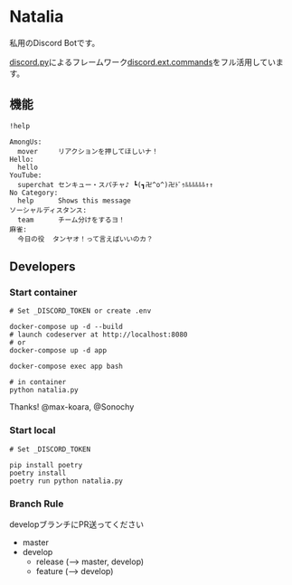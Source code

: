 # Natalia
私用のDiscord Botです。

[discord.py](https://discordpy.readthedocs.io/ja/latest/index.html)によるフレームワーク[discord.ext.commands](https://discordpy.readthedocs.io/ja/latest/ext/commands/index.html)をフル活用しています。

## 機能
```
!help

AmongUs:
  mover     リアクションを押してほしいナ！
Hello:
  hello     
YouTube:
  superchat センキュー・スパチャ♪ ┗(┓卍^o^)卍ﾄﾞｩﾙﾙﾙﾙﾙﾙ↑↑
No Category:
  help      Shows this message
ソーシャルディスタンス:
  team      チーム分けをするヨ！
麻雀:
  今日の役  タンヤオ！って言えばいいのカ？
```

## Developers
### Start container
```
# Set _DISCORD_TOKEN or create .env

docker-compose up -d --build
# launch codeserver at http://localhost:8080
# or
docker-compose up -d app

docker-compose exec app bash

# in container
python natalia.py
```

Thanks! @max-koara, @Sonochy

### Start local
```
# Set _DISCORD_TOKEN

pip install poetry
poetry install
poetry run python natalia.py
```

### Branch Rule
developブランチにPR送ってください

- master
- develop
  - release (--> master, develop)
  - feature (--> develop)
